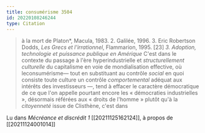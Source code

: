 ```yaml
---
title: consumérisme 3504
id: 20220108246244
type: Citation
---
```


> à la mort de Platon*, Macula, 1983. 2. Galilée, 1996. 3. Eric Robertson Dodds, *Les Grecs et l'irrationnel*, Flammarion, 1995. [23] *3. Adoption, technologie et puissance publique en Amérique* C'est dans le contexte du passage à l'ère hyperindustrielle et *structurellement culturelle* du capitalisme en voie de mondialisation effective, où leconsumérisme— tout en substituant au contrôle *social* en quoi consiste toute culture un contrôle *comportemental* adéquat aux intérêts des investisseurs —, tend à effacer le caractère démocratique de ce que l'on appelle pourtant encore les « démocraties industrielles », désormais référées aux « droits de l'homme » plutôt qu'à la *citoyenneté* issue de Clisthène, c'est dans

Lu dans *Mécréance et discrédit 1* [[20211125162124]], à propos de [[20211124001014]]